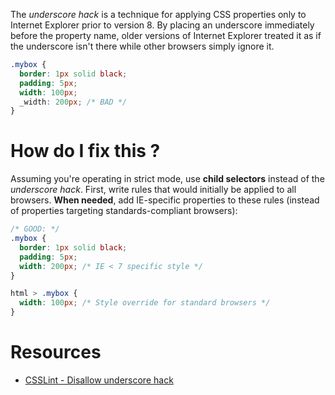 The _underscore hack_ is a technique for applying CSS properties only to Internet Explorer prior to version 8. By placing an underscore immediately before the property name, older versions of Internet Explorer treated it as if the underscore isn't there while other browsers simply ignore it.

```css
.mybox {
  border: 1px solid black;
  padding: 5px;
  width: 100px;
  _width: 200px; /* BAD */
}
```

# How do I fix this ?

Assuming you're operating in strict mode, use **child selectors** instead of the _underscore hack_. First, write rules that would initially be applied to all browsers. **When needed**, add IE-specific properties to these rules (instead of properties targeting standards-compliant browsers):

```css
/* GOOD: */
.mybox {
  border: 1px solid black;
  padding: 5px;
  width: 200px; /* IE < 7 specific style */
}

html > .mybox {
  width: 100px; /* Style override for standard browsers */
}
```

# Resources

* [CSSLint - Disallow underscore hack](https://github.com/CSSLint/csslint/wiki/Disallow-underscore-hack)
